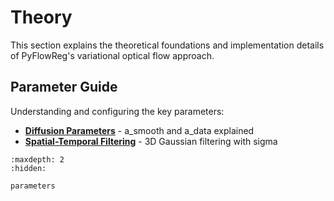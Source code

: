 # Theory

This section explains the theoretical foundations and implementation details of PyFlowReg's variational optical flow approach.

## Parameter Guide

Understanding and configuring the key parameters:

- **[Diffusion Parameters](parameters.md#diffusion-parameters)** - a_smooth and a_data explained
- **[Spatial-Temporal Filtering](parameters.md#spatial-temporal-filtering-sigma)** - 3D Gaussian filtering with sigma

```{toctree}
:maxdepth: 2
:hidden:

parameters
```
